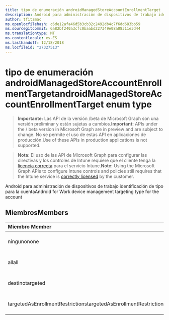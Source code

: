 ```yaml
---
title: tipo de enumeración androidManagedStoreAccountEnrollmentTarget
description: Android para administración de dispositivos de trabajo identificación de tipo para la cuenta
author: tfitzmac
ms.openlocfilehash: c6de12afa46d5b3cb32c2492db4c7f6dd683bb59
ms.sourcegitcommit: 6a82bf240a3cfc0baabd227349e08a08311e3d44
ms.translationtype: MT
ms.contentlocale: es-ES
ms.lasthandoff: 12/18/2018
ms.locfileid: "27327513"
---
```

# <a name="androidmanagedstoreaccountenrollmenttarget-enum-type"></a><span data-ttu-id="8e8a3-103">tipo de enumeración androidManagedStoreAccountEnrollmentTarget</span><span class="sxs-lookup"><span data-stu-id="8e8a3-103">androidManagedStoreAccountEnrollmentTarget enum type</span></span>

> <span data-ttu-id="8e8a3-104">**Importante:** Las API de la versión /beta de Microsoft Graph son una versión preliminar y están sujetas a cambios.</span><span class="sxs-lookup"><span data-stu-id="8e8a3-104">**Important:** APIs under the / beta version in Microsoft Graph are in preview and are subject to change.</span></span> <span data-ttu-id="8e8a3-105">No se permite el uso de estas API en aplicaciones de producción.</span><span class="sxs-lookup"><span data-stu-id="8e8a3-105">Use of these APIs in production applications is not supported.</span></span>

> <span data-ttu-id="8e8a3-106">**Nota:** El uso de las API de Microsoft Graph para configurar las directivas y los controles de Intune requiere que el cliente tenga la [licencia correcta](https://go.microsoft.com/fwlink/?linkid=839381) para el servicio Intune.</span><span class="sxs-lookup"><span data-stu-id="8e8a3-106">**Note:** Using the Microsoft Graph APIs to configure Intune controls and policies still requires that the Intune service is [correctly licensed](https://go.microsoft.com/fwlink/?linkid=839381) by the customer.</span></span>

<span data-ttu-id="8e8a3-107">Android para administración de dispositivos de trabajo identificación de tipo para la cuenta</span><span class="sxs-lookup"><span data-stu-id="8e8a3-107">Android for Work device management targeting type for the account</span></span>
## <a name="members"></a><span data-ttu-id="8e8a3-108">Miembros</span><span class="sxs-lookup"><span data-stu-id="8e8a3-108">Members</span></span>
|<span data-ttu-id="8e8a3-109">Miembro	</span><span class="sxs-lookup"><span data-stu-id="8e8a3-109">Member</span></span>|<span data-ttu-id="8e8a3-110">Valor</span><span class="sxs-lookup"><span data-stu-id="8e8a3-110">Value</span></span>|<span data-ttu-id="8e8a3-111">Descripción</span><span class="sxs-lookup"><span data-stu-id="8e8a3-111">Description</span></span>|
|:---|:---|:---|
|<span data-ttu-id="8e8a3-112">ninguno</span><span class="sxs-lookup"><span data-stu-id="8e8a3-112">none</span></span>|<span data-ttu-id="8e8a3-113">0</span><span class="sxs-lookup"><span data-stu-id="8e8a3-113">0</span></span>|<span data-ttu-id="8e8a3-114">Todavía no documentado</span><span class="sxs-lookup"><span data-stu-id="8e8a3-114">Not yet documented</span></span>|
|<span data-ttu-id="8e8a3-115">all</span><span class="sxs-lookup"><span data-stu-id="8e8a3-115">all</span></span>|<span data-ttu-id="8e8a3-116">1</span><span class="sxs-lookup"><span data-stu-id="8e8a3-116">1</span></span>|<span data-ttu-id="8e8a3-117">Todavía no documentado</span><span class="sxs-lookup"><span data-stu-id="8e8a3-117">Not yet documented</span></span>|
|<span data-ttu-id="8e8a3-118">destino</span><span class="sxs-lookup"><span data-stu-id="8e8a3-118">targeted</span></span>|<span data-ttu-id="8e8a3-119">2</span><span class="sxs-lookup"><span data-stu-id="8e8a3-119">2</span></span>|<span data-ttu-id="8e8a3-120">Todavía no documentado</span><span class="sxs-lookup"><span data-stu-id="8e8a3-120">Not yet documented</span></span>|
|<span data-ttu-id="8e8a3-121">targetedAsEnrollmentRestrictions</span><span class="sxs-lookup"><span data-stu-id="8e8a3-121">targetedAsEnrollmentRestrictions</span></span>|<span data-ttu-id="8e8a3-122">3</span><span class="sxs-lookup"><span data-stu-id="8e8a3-122">3</span></span>|<span data-ttu-id="8e8a3-123">Todavía no documentado</span><span class="sxs-lookup"><span data-stu-id="8e8a3-123">Not yet documented</span></span>|





